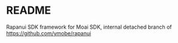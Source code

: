 # README #

Rapanui SDK framework for Moai SDK, internal detached branch of https://github.com/ymobe/rapanui
